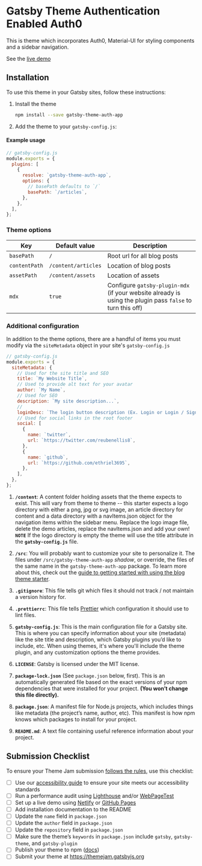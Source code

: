 # Gatsby Theme Authentication Enabled Auth0

This is theme which incorporates Auth0, Material-UI for styling components and a sidebar navigation.

See the [live demo](https://gatsby-theme-jam-example.netlify.com)

## Installation

To use this theme in your Gatsby sites, follow these instructions:

1.  Install the theme

    ```sh
    npm install --save gatsby-theme-auth-app
    ```

2.  Add the theme to your `gatsby-config.js`:

#### Example usage

```js
// gatsby-config.js
module.exports = {
  plugins: [
    {
      resolve: `gatsby-theme-auth-app`,
      options: {
        // basePath defaults to `/`
        basePath: `/articles`,
      },
    },
  ],
};
```

### Theme options

| Key           | Default value       | Description                                                                                               |
| ------------- | ------------------- | --------------------------------------------------------------------------------------------------------- |
| `basePath`    | `/`                 | Root url for all blog posts                                                                               |
| `contentPath` | `/content/articles` | Location of blog posts                                                                                    |
| `assetPath`   | `/content/assets`   | Location of assets                                                                                        |
| `mdx`         | `true`              | Configure `gatsby-plugin-mdx` (if your website already is using the plugin pass `false` to turn this off) |

### Additional configuration

In addition to the theme options, there are a handful of items you must modify via the `siteMetadata` object in your site's `gatsby-config.js`

```js
// gatsby-config.js
module.exports = {
  siteMetadata: {
    // Used for the site title and SEO
    title: `My Website Title`,
    // Used to provide alt text for your avatar
    author: `My Name`,
    // Used for SEO
    description: `My site description...`,
    //
    loginDesc: `The login button description (Ex. Login or Login / Signup)`,
    // Used for social links in the root footer
    social: [
      {
        name: `twitter`,
        url: `https://twitter.com/reubenellis8`,
      },
      {
        name: `github`,
        url: `https://github.com/ethriel3695`,
      },
    ],
  },
};
```

1.  **`/content`**: A content folder holding assets that the theme expects to exist. This will vary from theme to theme -- this starter expects a logo directory with either a png, jpg or svg image, an article directory for content and a data directory with a navItems.json object for the navigation items within the sidebar menu. Replace the logo image file, delete the demo articles, replace the navItems.json and add your own! **`NOTE`** If the logo directory is empty the theme will use the title attribute in the **`gatsby-config.js`** file.

2.  **`/src`**: You will probably want to customize your site to personalize it. The files under `/src/gatsby-theme-auth-app` _shadow_, or override, the files of the same name in the `gatsby-theme-auth-app` package. To learn more about this, check out the [guide to getting started with using the blog theme starter](http://gatsbyjs.org/docs/themes/using-a-gatsby-theme).

3.  **`.gitignore`**: This file tells git which files it should not track / not maintain a version history for.

4.  **`.prettierrc`**: This file tells [Prettier](https://prettier.io/) which configuration it should use to lint files.

5.  **`gatsby-config.js`**: This is the main configuration file for a Gatsby site. This is where you can specify information about your site (metadata) like the site title and description, which Gatsby plugins you’d like to include, etc. When using themes, it's where you'll include the theme plugin, and any customization options the theme provides.

6.  **`LICENSE`**: Gatsby is licensed under the MIT license.

7.  **`package-lock.json`** (See `package.json` below, first). This is an automatically generated file based on the exact versions of your npm dependencies that were installed for your project. **(You won’t change this file directly).**

8.  **`package.json`**: A manifest file for Node.js projects, which includes things like metadata (the project’s name, author, etc). This manifest is how npm knows which packages to install for your project.

9.  **`README.md`**: A text file containing useful reference information about your project.

## Submission Checklist

To ensure your Theme Jam submission [follows the rules](https://themejam.gatsbyjs.org/rules), use this checklist:

- [ ] Use our [accessibility guide][a11y] to ensure your site meets our accessibility standards
- [ ] Run a performance audit using [Lighthouse][] and/or [WebPageTest][]
- [ ] Set up a live demo using [Netlify][] or [GitHub Pages][]
- [ ] Add installation documentation to the README
- [ ] Update the `name` field in `package.json`
- [ ] Update the `author` field in `package.json`
- [ ] Update the `repository` field in `package.json`
- [ ] Make sure the theme’s `keywords` in `package.json` include `gatsby`, `gatsby-theme`, and `gatsby-plugin`
- [ ] Publish your theme to npm ([docs][npmpublish])
- [ ] Submit your theme at https://themejam.gatsbyjs.org

[a11y]: https://gatsbyjs.org/docs/making-your-site-accessible#how-to-improve-accessibility
[lighthouse]: https://developers.google.com/web/tools/lighthouse/
[axe]: https://www.deque.com/axe/
[webpagetest]: http://webpagetest.org/
[netlify]: https://netlify.com
[github pages]: https://pages.github.com/
[npmpublish]: https://docs.npmjs.com/cli/publish
